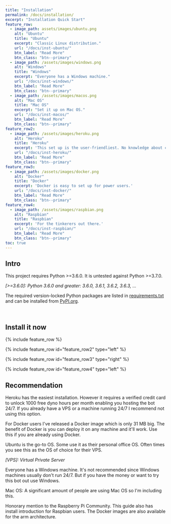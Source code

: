 ```yaml
---
title: "Installation"
permalink: /docs/installation/
excerpt: "Installation Quick Start"
feature_row:
  - image_path: assets/images/ubuntu.png
    alt: "Ubuntu"
    title: "Ubuntu"
    excerpt: "Classic Linux distribution."
    url: "/docs/inst-ubuntu/"
    btn_label: "Read More"
    btn_class: "btn--primary"
  - image_path: /assets/images/windows.png
    alt: "Windows"
    title: "Windows"
    excerpt: "Everyone has a Windows machine."
    url: "/docs/inst-windows/"
    btn_label: "Read More"
    btn_class: "btn--primary"
  - image_path: /assets/images/macos.png
    alt: "Mac OS"
    title: "Mac OS"
    excerpt: "Set it up on Mac OS."
    url: "/docs/inst-macos/"
    btn_label: "Read More"
    btn_class: "btn--primary"
feature_row2:
  - image_path: /assets/images/heroku.png
    alt: "Heroku"
    title: "Heroku"
    excerpt: 'This set up is the user-friendliest. No knowledge about command line, git, python is required!'
    url: "/docs/inst-heroku/"
    btn_label: "Read More"
    btn_class: "btn--primary"
feature_row3:
  - image_path: /assets/images/docker.png
    alt: "Docker"
    title: "Docker"
    excerpt: 'Docker is easy to set up for power users.'
    url: "/docs/inst-docker/"
    btn_label: "Read More"
    btn_class: "btn--primary"
feature_row4:
  - image_path: /assets/images/raspbian.png
    alt: "Raspbian"
    title: "Raspbian"
    excerpt: 'For the tinkerers out there.'
    url: "/docs/inst-raspbian/"
    btn_label: "Read More"
    btn_class: "btn--primary"
toc: true
---
```


## Intro

This project requires Python >=3.6.0. It is untested against Python >=3.7.0.

*[>=3.6.0]: Python 3.6.0 and greater: 3.6.0, 3.6.1, 3.6.2, 3.6.3, ...*

The required version-locked Python packages are listed in
[requirements.txt](https://github.com/NNTin/discord-twitter-bot/blob/master/requirements.txt)
and can be installed from [PyPI.org](https://pypi.org/).

<br>

## Install it now

{% include feature_row %}

{% include feature_row id="feature_row2" type="left" %}

{% include feature_row id="feature_row3" type="right" %}

{% include feature_row id="feature_row4" type="left" %}

## Recommendation

Heroku has the easiest installation. However it requires a verified credit
card to unlock 1000 free dyno hours per month enabling you hosting the bot
24/7. If you already have a VPS or a machine running 24/7 I recommend not
using this option.

For Docker users I've released a Docker image which is only 31 MB big. The
benefit of Docker is you can deploy it on any machine and it'll work. Use
this if you are already using Docker.

Ubuntu is the go-to OS. Some use it as their personal office OS. Often times
you see this as the OS of choice for their VPS.

*[VPS]: Virtual Private Server*

Everyone has a Windows machine. It's not recommended since Windows machines
usually don't run 24/7. But if you have the money or want to try this bot
out use Windows.

Mac OS: A significant amount of people are using Mac OS so I'm including this.

Honorary mention to the Raspberry Pi Community. This guide also has install
introduction for Raspbian users. The Docker images are also available for
the arm architecture.
